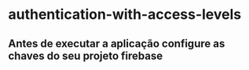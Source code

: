 # authentication-with-access-levels
## Antes de executar a aplicação configure as chaves do seu projeto firebase
